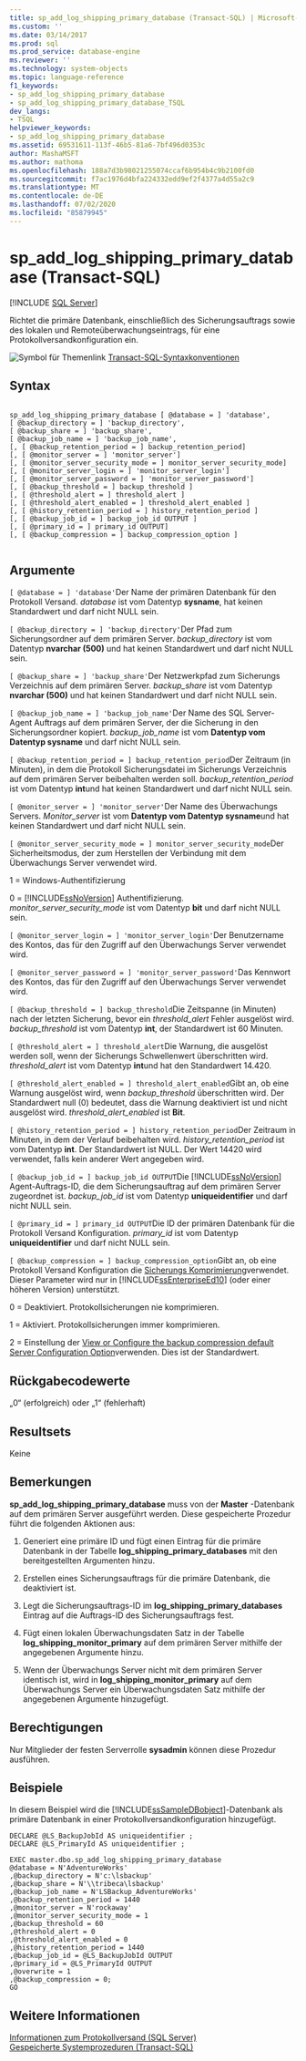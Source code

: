 ```yaml
---
title: sp_add_log_shipping_primary_database (Transact-SQL) | Microsoft-Dokumentation
ms.custom: ''
ms.date: 03/14/2017
ms.prod: sql
ms.prod_service: database-engine
ms.reviewer: ''
ms.technology: system-objects
ms.topic: language-reference
f1_keywords:
- sp_add_log_shipping_primary_database
- sp_add_log_shipping_primary_database_TSQL
dev_langs:
- TSQL
helpviewer_keywords:
- sp_add_log_shipping_primary_database
ms.assetid: 69531611-113f-46b5-81a6-7bf496d0353c
author: MashaMSFT
ms.author: mathoma
ms.openlocfilehash: 188a7d3b98021255074ccaf6b954b4c9b2100fd0
ms.sourcegitcommit: f7ac1976d4bfa224332edd9ef2f4377a4d55a2c9
ms.translationtype: MT
ms.contentlocale: de-DE
ms.lasthandoff: 07/02/2020
ms.locfileid: "85879945"
---
```

# <a name="sp_add_log_shipping_primary_database-transact-sql"></a>sp_add_log_shipping_primary_database (Transact-SQL)
[!INCLUDE [SQL Server](../../includes/applies-to-version/sqlserver.md)]

  Richtet die primäre Datenbank, einschließlich des Sicherungsauftrags sowie des lokalen und Remoteüberwachungseintrags, für eine Protokollversandkonfiguration ein.  
  
 ![Symbol für Themenlink](../../database-engine/configure-windows/media/topic-link.gif "Symbol für Themenlink") [Transact-SQL-Syntaxkonventionen](../../t-sql/language-elements/transact-sql-syntax-conventions-transact-sql.md)  
  
## <a name="syntax"></a>Syntax  
  
```  
  
sp_add_log_shipping_primary_database [ @database = ] 'database',   
[ @backup_directory = ] 'backup_directory',   
[ @backup_share = ] 'backup_share',   
[ @backup_job_name = ] 'backup_job_name',   
[, [ @backup_retention_period = ] backup_retention_period]  
[, [ @monitor_server = ] 'monitor_server']  
[, [ @monitor_server_security_mode = ] monitor_server_security_mode]  
[, [ @monitor_server_login = ] 'monitor_server_login']  
[, [ @monitor_server_password = ] 'monitor_server_password']  
[, [ @backup_threshold = ] backup_threshold ]   
[, [ @threshold_alert = ] threshold_alert ]   
[, [ @threshold_alert_enabled = ] threshold_alert_enabled ]   
[, [ @history_retention_period = ] history_retention_period ]  
[, [ @backup_job_id = ] backup_job_id OUTPUT ]  
[, [ @primary_id = ] primary_id OUTPUT]  
[, [ @backup_compression = ] backup_compression_option ]  
  
```  
  
## <a name="arguments"></a>Argumente  
`[ @database = ] 'database'`Der Name der primären Datenbank für den Protokoll Versand. *database* ist vom Datentyp **sysname**, hat keinen Standardwert und darf nicht NULL sein.  
  
`[ @backup_directory = ] 'backup_directory'`Der Pfad zum Sicherungsordner auf dem primären Server. *backup_directory* ist vom Datentyp **nvarchar (500)** und hat keinen Standardwert und darf nicht NULL sein.  
  
`[ @backup_share = ] 'backup_share'`Der Netzwerkpfad zum Sicherungs Verzeichnis auf dem primären Server. *backup_share* ist vom Datentyp **nvarchar (500)** und hat keinen Standardwert und darf nicht NULL sein.  
  
`[ @backup_job_name = ] 'backup_job_name'`Der Name des SQL Server-Agent Auftrags auf dem primären Server, der die Sicherung in den Sicherungsordner kopiert. *backup_job_name* ist vom **Datentyp vom Datentyp sysname** und darf nicht NULL sein.  
  
`[ @backup_retention_period = ] backup_retention_period`Der Zeitraum (in Minuten), in dem die Protokoll Sicherungsdatei im Sicherungs Verzeichnis auf dem primären Server beibehalten werden soll. *backup_retention_period* ist vom Datentyp **int**und hat keinen Standardwert und darf nicht NULL sein.  
  
`[ @monitor_server = ] 'monitor_server'`Der Name des Überwachungs Servers. *Monitor_server* ist vom **Datentyp vom Datentyp sysname**und hat keinen Standardwert und darf nicht NULL sein.  
  
`[ @monitor_server_security_mode = ] monitor_server_security_mode`Der Sicherheitsmodus, der zum Herstellen der Verbindung mit dem Überwachungs Server verwendet wird.  
  
 1 = Windows-Authentifizierung  
  
 0 = [!INCLUDE[ssNoVersion](../../includes/ssnoversion-md.md)] Authentifizierung. *monitor_server_security_mode* ist vom Datentyp **bit** und darf nicht NULL sein.  
  
`[ @monitor_server_login = ] 'monitor_server_login'`Der Benutzername des Kontos, das für den Zugriff auf den Überwachungs Server verwendet wird.  
  
`[ @monitor_server_password = ] 'monitor_server_password'`Das Kennwort des Kontos, das für den Zugriff auf den Überwachungs Server verwendet wird.  
  
`[ @backup_threshold = ] backup_threshold`Die Zeitspanne (in Minuten) nach der letzten Sicherung, bevor ein *threshold_alert* Fehler ausgelöst wird. *backup_threshold* ist vom Datentyp **int**, der Standardwert ist 60 Minuten.  
  
`[ @threshold_alert = ] threshold_alert`Die Warnung, die ausgelöst werden soll, wenn der Sicherungs Schwellenwert überschritten wird. *threshold_alert* ist vom Datentyp **int**und hat den Standardwert 14.420.  
  
`[ @threshold_alert_enabled = ] threshold_alert_enabled`Gibt an, ob eine Warnung ausgelöst wird, wenn *backup_threshold* überschritten wird. Der Standardwert null (0) bedeutet, dass die Warnung deaktiviert ist und nicht ausgelöst wird. *threshold_alert_enabled* ist **Bit**.  
  
`[ @history_retention_period = ] history_retention_period`Der Zeitraum in Minuten, in dem der Verlauf beibehalten wird. *history_retention_period* ist vom Datentyp **int**. Der Standardwert ist NULL. Der Wert 14420 wird verwendet, falls kein anderer Wert angegeben wird.  
  
`[ @backup_job_id = ] backup_job_id OUTPUT`Die [!INCLUDE[ssNoVersion](../../includes/ssnoversion-md.md)] Agent-Auftrags-ID, die dem Sicherungsauftrag auf dem primären Server zugeordnet ist. *backup_job_id* ist vom Datentyp **uniqueidentifier** und darf nicht NULL sein.  
  
`[ @primary_id = ] primary_id OUTPUT`Die ID der primären Datenbank für die Protokoll Versand Konfiguration. *primary_id* ist vom Datentyp **uniqueidentifier** und darf nicht NULL sein.  
  
`[ @backup_compression = ] backup_compression_option`Gibt an, ob eine Protokoll Versand Konfiguration die [Sicherungs Komprimierung](../../relational-databases/backup-restore/backup-compression-sql-server.md)verwendet. Dieser Parameter wird nur in [!INCLUDE[ssEnterpriseEd10](../../includes/ssenterpriseed10-md.md)] (oder einer höheren Version) unterstützt.  
  
 0 = Deaktiviert. Protokollsicherungen nie komprimieren.  
  
 1 = Aktiviert. Protokollsicherungen immer komprimieren.  
  
 2 = Einstellung der [View or Configure the backup compression default Server Configuration Option](../../database-engine/configure-windows/view-or-configure-the-backup-compression-default-server-configuration-option.md)verwenden. Dies ist der Standardwert.  
  
## <a name="return-code-values"></a>Rückgabecodewerte  
 „0“ (erfolgreich) oder „1“ (fehlerhaft)  
  
## <a name="result-sets"></a>Resultsets  
 Keine  
  
## <a name="remarks"></a>Bemerkungen  
 **sp_add_log_shipping_primary_database** muss von der **Master** -Datenbank auf dem primären Server ausgeführt werden. Diese gespeicherte Prozedur führt die folgenden Aktionen aus:  
  
1.  Generiert eine primäre ID und fügt einen Eintrag für die primäre Datenbank in der Tabelle **log_shipping_primary_databases** mit den bereitgestellten Argumenten hinzu.  
  
2.  Erstellen eines Sicherungsauftrags für die primäre Datenbank, die deaktiviert ist.  
  
3.  Legt die Sicherungsauftrags-ID im **log_shipping_primary_databases** Eintrag auf die Auftrags-ID des Sicherungsauftrags fest.  
  
4.  Fügt einen lokalen Überwachungsdaten Satz in der Tabelle **log_shipping_monitor_primary** auf dem primären Server mithilfe der angegebenen Argumente hinzu.  
  
5.  Wenn der Überwachungs Server nicht mit dem primären Server identisch ist, wird in **log_shipping_monitor_primary** auf dem Überwachungs Server ein Überwachungsdaten Satz mithilfe der angegebenen Argumente hinzugefügt.  
  
## <a name="permissions"></a>Berechtigungen  
 Nur Mitglieder der festen Serverrolle **sysadmin** können diese Prozedur ausführen.  
  
## <a name="examples"></a>Beispiele  
 In diesem Beispiel wird die [!INCLUDE[ssSampleDBobject](../../includes/sssampledbobject-md.md)]-Datenbank als primäre Datenbank in einer Protokollversandkonfiguration hinzugefügt.  
  
```  
DECLARE @LS_BackupJobId AS uniqueidentifier ;  
DECLARE @LS_PrimaryId AS uniqueidentifier ;  
  
EXEC master.dbo.sp_add_log_shipping_primary_database   
@database = N'AdventureWorks'   
,@backup_directory = N'c:\lsbackup'   
,@backup_share = N'\\tribeca\lsbackup'   
,@backup_job_name = N'LSBackup_AdventureWorks'   
,@backup_retention_period = 1440  
,@monitor_server = N'rockaway'   
,@monitor_server_security_mode = 1   
,@backup_threshold = 60   
,@threshold_alert = 0   
,@threshold_alert_enabled = 0   
,@history_retention_period = 1440   
,@backup_job_id = @LS_BackupJobId OUTPUT   
,@primary_id = @LS_PrimaryId OUTPUT   
,@overwrite = 1   
,@backup_compression = 0;  
GO  
```  
  
## <a name="see-also"></a>Weitere Informationen  
 [Informationen zum Protokollversand &#40;SQL Server&#41;](../../database-engine/log-shipping/about-log-shipping-sql-server.md)   
 [Gespeicherte Systemprozeduren &#40;Transact-SQL&#41;](../../relational-databases/system-stored-procedures/system-stored-procedures-transact-sql.md)  
  
  

